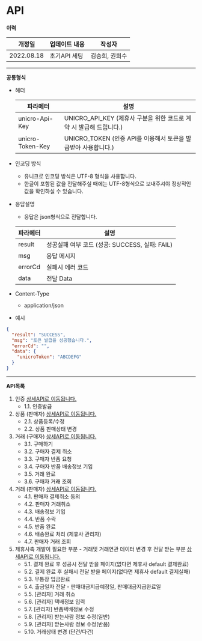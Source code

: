 # API

**이력**

| 개정일        | 업데이트 내용  | 작성자      |
| ---------- | -------- | -------- |
| 2022.08.18 | 초기API 세팅 | 김승희, 권희수 |

***

**공통형식**

*   헤더

    | 파라메터             | 설명                                               |
    | ---------------- | ------------------------------------------------ |
    | unicro-Api-Key   | UNICRO\_API\_KEY (제휴사 구분을 위한 코드로 계약 시 발급해 드립니다.) |
    | unicro-Token-Key | UNICRO\_TOKEN (인증 API를 이용해서 토큰을 발급받아 사용합니다.)     |
* 인코딩 방식
  * 유니크로 인코딩 방식은 UTF-8 형식을 사용합니다.
  * 한글이 포함된 값을 전달해주실 때에는 UTF-8형식으로 보내주셔야 정상적인 값을 확인하실 수 있습니다.
*   응답설명

    * 응답은 json형식으로 전달합니다.

    | 파라메터    | 설명                                 |
    | ------- | ---------------------------------- |
    | result  | 성공실패 여부 코드 (성공: SUCCESS, 실패: FAIL) |
    | msg     | 응답 메시지                             |
    | errorCd | 실패시 에러 코드                          |
    | data    | 전달 Data                            |
* Content-Type
  * application/json
* 예시

```json
{
  "result": "SUCCESS",
  "msg": "토큰 발급을 성공했습니다.",
  "errorCd": "",
  "data": {
    "unicroToken": "ABCDEFG"
  }
}
```

***

**API목록**

1. 인증 [상세API로 이동됩니다.](broken-reference)
   * 1.1. 인증발급
2. 상품 (판매자) [상세API로 이동됩니다.](APIItem.md)
   * 2.1. 상품등록/수정
   * 2.2. 상품 판매상태 변경
3. 거래 (구매자) [상세API로 이동됩니다.](APIBuyer.md)
   * 3.1. 구매하기
   * 3.2. 구매자 결제 취소
   * 3.3. 구매자 반품 요청
   * 3.4. 구매자 반품 배송정보 기입
   * 3.5. 거래 완료
   * 3.6. 구매자 거래 조회
4. 거래 (판매자) [상세API로 이동됩니다.](APISeller.md)
   * 4.1. 판매자 결제취소 동의
   * 4.2. 판매자 거래취소
   * 4.3. 배송정보 기입
   * 4.4. 반품 수락
   * 4.5. 반품 완료
   * 4.6. 배송완료 처리 (제휴사 관리자)
   * 4.7. 판매자 거래 조회
5. 제휴사측 개발이 필요한 부분 - 거래및 거래연관 데이터 변경 후 전달 받는 부분 [상세API로 이동됩니다.](APIPartner.md)
   * 5.1. 결제 완료 후 성공시 전달 받을 페이지(없다면 제휴사 default 결제완료)
   * 5.2. 결제 완료 후 실패시 전달 받을 페이지(없다면 제휴사 default 결제실패)
   * 5.3. 무통장 입금완료
   * 5.4. 출금일자 전달 - 판매대금지급예정일, 판매대금지급완료일
   * 5.5. \[관리자] 거래 취소
   * 5.6. \[관리자] 택배정보 입력
   * 5.7. \[관리자] 반품택배정보 수정
   * 5.8. \[관리자] 받는사람 정보 수정(일반)
   * 5.9. \[관리자] 받는사람 정보 수정(반품)
   * 5.10. 거래상태 변경 (단건/다건)
